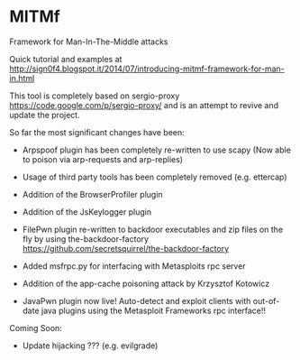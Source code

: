 MITMf
=====

Framework for Man-In-The-Middle attacks

Quick tutorial and examples at http://sign0f4.blogspot.it/2014/07/introducing-mitmf-framework-for-man-in.html

This tool is completely based on sergio-proxy https://code.google.com/p/sergio-proxy/ and is an attempt to revive and update the project.

So far the most significant changes have been:

- Arpspoof plugin has been completely re-written to use scapy (Now able to poison via arp-requests and arp-replies)

- Usage of third party tools has been completely removed (e.g. ettercap)

- Addition of the BrowserProfiler plugin

- Addition of the JsKeylogger plugin

- FilePwn plugin re-written to backdoor executables and zip files on the fly by using the-backdoor-factory        
https://github.com/secretsquirrel/the-backdoor-factory

- Added msfrpc.py for interfacing with Metasploits rpc server

- Addition of the app-cache poisoning attack by Krzysztof Kotowicz 

- JavaPwn plugin now live! Auto-detect and exploit clients with out-of-date java plugins using the Metasploit Frameworks rpc interface!!

Coming Soon:

- Update hijacking ??? (e.g. evilgrade)
